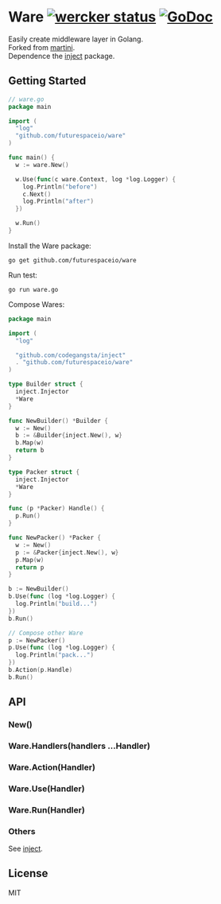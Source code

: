 # Ware [![wercker status](https://app.wercker.com/status/1569ebfba816e02d463a2b55b2000744/s/ "wercker status")](https://app.wercker.com/project/bykey/1569ebfba816e02d463a2b55b2000744) [![GoDoc](https://godoc.org/github.com/futurespaceio/ware?status.png)](https://godoc.org/github.com/futurespaceio/ware)

Easily create middleware layer in Golang.   
Forked from [martini][].   
Dependence the [inject][] package.


## Getting Started

```go
// ware.go
package main

import (
  "log"
  "github.com/futurespaceio/ware"
)

func main() {
  w := ware.New()

  w.Use(func(c ware.Context, log *log.Logger) {
    log.Println("before")
    c.Next()
    log.Println("after")
  })

  w.Run()
}
```

Install the Ware package:

```
go get github.com/futurespaceio/ware
```

Run test:

```
go run ware.go
```

Compose Wares:

```go
package main

import (
  "log"

  "github.com/codegangsta/inject"
  . "github.com/futurespaceio/ware"
)

type Builder struct {
  inject.Injector
  *Ware
}

func NewBuilder() *Builder {
  w := New()
  b := &Builder{inject.New(), w}
  b.Map(w)
  return b
}

type Packer struct {
  inject.Injector
  *Ware
}

func (p *Packer) Handle() {
  p.Run()
}

func NewPacker() *Packer {
  w := New()
  p := &Packer{inject.New(), w}
  p.Map(w)
  return p
}
```

```go
b := NewBuilder()
b.Use(func (log *log.Logger) {
  log.Println("build...")
})
b.Run()

// Compose other Ware
p := NewPacker()
p.Use(func (log *log.Logger) {
  log.Println("pack...")
})
b.Action(p.Handle)
b.Run()
```


## API

### New() 

### Ware.Handlers(handlers ...Handler)

### Ware.Action(Handler)

### Ware.Use(Handler)

### Ware.Run(Handler)

### Others

  See [inject][].


## License

MIT


[martini]: https://github.com/go-martini/martini
[inject]: github.com/codegangsta/inject
